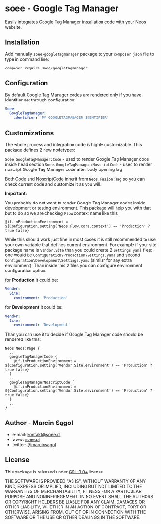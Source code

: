 # soee - Google Tag Manager

Easily integrates Google Tag Manager installation code with your Neos website. 

## Installation

Add manually `soee-googletagmanager` package to your `composer.json` file to type in command line:

`composer require soee/googletagmanager`

## Configuration

By default Google Tag Manager codes are rendered only if you have identifier set through configuration:
```yaml
Soee:
  GoogleTagManager:
    identifier: 'MY-GOOGLETAGMANAGER-IDENTIFIER'
```

## Customizations

The whole process and integration code is highly customizable. This package defines 2 new nodetypes: 

`Soee.GoogleTagManager:Code` - used to render Google Tag Manager code inside head section
`Soee.GoogleTagManager:NoscriptCode` - used to render noscript Google Tag Manager code after body opening tag

Both [Code](Resources/Private/Fusion/Prototypes/Code.fusion) and [NoscriptCode](Resources/Private/Fusion/Prototypes/NoscriptCode.fusion) inherit 
from `Neos.Fusion:Tag` so you can check current code and customize it as you will.

**Important:**

You probably do not want to render Google Tag Manager codes inside development or testing environment. This package will
help you with that but to do so we are checking `Flow` context name like this:

```fusion
@if.inProductionEnvironment = ${Configuration.setting('Neos.Flow.core.context') == 'Production' ? true:false}
```

While this should work just fine in most cases it is still recommended to use your own variable that defines current
environment. For example if your site package name is `Vendor.Site` than you could create 2 `Settings.yaml` files:
one would be `Configuration\Production\Settings.yaml` and second `Configuration\Development\Settings.yaml` (similar 
for any extra environment). Than inside this 2 files you can configure environment configuration option:

for **Production** it could be:

```yaml
Vendor:
  Site:
    environment: 'Production'
```

for **Development** it could be:

```yaml
Vendor:
  Site:
    environment: 'Development'
```

Than you can use it to decide if Google Tag Manager code should be rendered like this:
```Fusion
Neos.Neos:Page {
  ...
  googleTagManagerCode {
    @if.inProductionEnvironment = ${Configuration.setting('Vendor.Site.environment') == 'Production' ? true:false}
  }
  ...
  googleTagManagerNoscriptCode {
    @if.inProductionEnvironment = ${Configuration.setting('Vendor.Site.environment') == 'Production' ? true:false}
  }
  ...
}
```

## Author - Marcin Sągol 
- e-mail: kontakt@soee.pl
- www: [soee.pl](soee.pl)
- twitter: [@marcinsagol](https://twitter.com/marcinsagol)

## License

This package is released under [GPL-3.0+](http://www.gnu.org/licenses/gpl-3.0.en.html) license

THE SOFTWARE IS PROVIDED "AS IS", WITHOUT WARRANTY OF ANY KIND, EXPRESS OR IMPLIED, INCLUDING BUT NOT LIMITED TO THE 
WARRANTIES OF MERCHANTABILITY, FITNESS FOR A PARTICULAR PURPOSE AND NONINFRINGEMENT. IN NO EVENT SHALL THE AUTHORS 
OR COPYRIGHT HOLDERS BE LIABLE FOR ANY CLAIM, DAMAGES OR OTHER LIABILITY, WHETHER IN AN ACTION OF CONTRACT, TORT 
OR OTHERWISE, ARISING FROM, OUT OF OR IN CONNECTION WITH THE SOFTWARE OR THE USE OR OTHER DEALINGS IN THE SOFTWARE.
